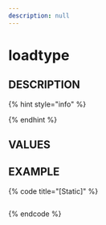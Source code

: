 ```yaml
---
description: null
---
```


# loadtype

## DESCRIPTION

{% hint style="info" %}

{% endhint %}

## VALUES

## EXAMPLE

{% code title="\[Static\]" %}
```markup

```
{% endcode %}

